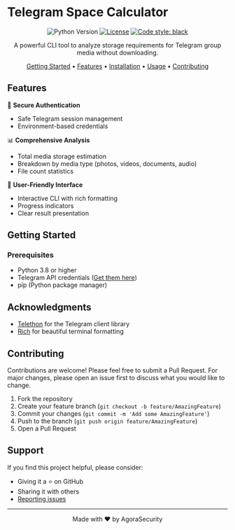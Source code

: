 # Telegram Space Calculator

<div align="center">

![Python Version](https://img.shields.io/badge/python-3.8%2B-blue)
[![License](https://img.shields.io/badge/license-Business%20Source%20License-blue)](LICENSE)
[![Code style: black](https://img.shields.io/badge/code%20style-black-000000.svg)](https://github.com/psf/black)

A powerful CLI tool to analyze storage requirements for Telegram group media without downloading.

[Getting Started](#getting-started) •
[Features](#features) •
[Installation](#installation) •
[Usage](#usage) •
[Contributing](#contributing)

</div>

## Features

🔐 **Secure Authentication**
- Safe Telegram session management
- Environment-based credentials

📊 **Comprehensive Analysis**
- Total media storage estimation
- Breakdown by media type (photos, videos, documents, audio)
- File count statistics

🎯 **User-Friendly Interface**
- Interactive CLI with rich formatting
- Progress indicators
- Clear result presentation

## Getting Started

### Prerequisites

- Python 3.8 or higher
- Telegram API credentials ([Get them here](https://my.telegram.org))
- pip (Python package manager)

## Acknowledgments

- [Telethon](https://github.com/LonamiWebs/Telethon) for the Telegram client library
- [Rich](https://github.com/Textualize/rich) for beautiful terminal formatting

## Contributing

Contributions are welcome! Please feel free to submit a Pull Request. For major changes, please open an issue first to discuss what you would like to change.

1. Fork the repository
2. Create your feature branch (`git checkout -b feature/AmazingFeature`)
3. Commit your changes (`git commit -m 'Add some AmazingFeature'`)
4. Push to the branch (`git push origin feature/AmazingFeature`)
5. Open a Pull Request


## Support

If you find this project helpful, please consider:
- Giving it a ⭐️ on GitHub
- Sharing it with others
- [Reporting issues](../../issues)

---

<div align="center">
Made with ❤️ by AgoraSecurity
</div>
